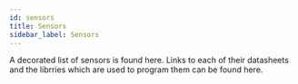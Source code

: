 ```yaml
---
id: sensors
title: Sensors
sidebar_label: Sensors
---
```

A decorated list of sensors is found here. Links to each of their datasheets and the librries which are used to program them can be found here.
